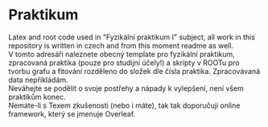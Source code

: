# Praktikum
Latex and root code used in "Fyzikální praktikum I" subject, all work in this repository is written in czech and from this moment readme as well. <br />
V tomto adresáři naleznete obecný template pro fyzikální praktikum, zpracovaná praktika (pouze pro studijní účely!) a skripty v ROOTu pro tvorbu grafu a fitování rozděleno do složek dle čísla praktika. Zpracovávaná data nepřikládám. <br />
Neváhejte se podělit o svoje postřehy a nápady k vylepšení, není všem praktikům konec. <br />
Nemáte-li s Texem zkušenosti (nebo i máte), tak tak doporučuji online framework, který se jmenuje Overleaf. <br />
